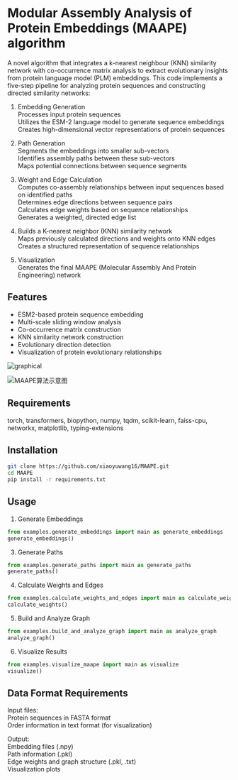# Modular Assembly Analysis of Protein Embeddings (MAAPE) algorithm

A novel algorithm that integrates a k-nearest neighbour (KNN) similarity network with co-occurrence matrix analysis to extract evolutionary insights from protein language model (PLM) embeddings.
This code implements a five-step pipeline for analyzing protein sequences and constructing directed similarity networks:

1. Embedding Generation\
Processes input protein sequences\
Utilizes the ESM-2 language model to generate sequence embeddings\
Creates high-dimensional vector representations of protein sequences
2. Path Generation\
Segments the embeddings into smaller sub-vectors\
Identifies assembly paths between these sub-vectors\
Maps potential connections between sequence segments
3. Weight and Edge Calculation\
Computes co-assembly relationships between input sequences based on identified paths\
Determines edge directions between sequence pairs\
Calculates edge weights based on sequence relationships\
Generates a weighted, directed edge list

4. Builds a K-nearest neighbor (KNN) similarity network\
Maps previously calculated directions and weights onto KNN edges\
Creates a structured representation of sequence relationships
5. Visualization\
Generates the final MAAPE (Molecular Assembly And Protein Engineering) network

## Features
- ESM2-based protein sequence embedding
- Multi-scale sliding window analysis
- Co-occurrence matrix construction
- KNN similarity network construction
- Evolutionary direction detection
- Visualization of protein evolutionary relationships



![graphical](https://github.com/user-attachments/assets/77610421-6d2d-44fb-bcb0-4944b8586c5a)


![MAAPE算法示意图](https://github.com/user-attachments/assets/b36e147d-d28e-4784-9292-de9e3ae33e7a)

##  Requirements
torch,
transformers,
biopython,
numpy,
tqdm,
scikit-learn,
faiss-cpu,
networkx,
matplotlib,
typing-extensions

## Installation
```bash
git clone https://github.com/xiaoyuwang16/MAAPE.git
cd MAAPE
pip install -r requirements.txt
```

## Usage
1. Generate Embeddings
```python
from examples.generate_embeddings import main as generate_embeddings
generate_embeddings()
```

3. Generate Paths
```python
from examples.generate_paths import main as generate_paths
generate_paths()
```

4. Calculate Weights and Edges
```python
from examples.calculate_weights_and_edges import main as calculate_weights
calculate_weights()
```

5. Build and Analyze Graph
```python
from examples.build_and_analyze_graph import main as analyze_graph
analyze_graph()
```

6. Visualize Results
```python
from examples.visualize_maape import main as visualize
visualize()
```

## Data Format Requirements

Input files:\
Protein sequences in FASTA format\
Order information in text format (for visualization)

Output:\
Embedding files (.npy)\
Path information (.pkl)\
Edge weights and graph structure (.pkl, .txt)\
Visualization plots


